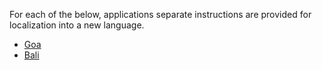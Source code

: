 For each of the below, applications separate instructions are provided for localization into a new language.
- [Goa](https://github.com/XPRIZE/GLEXP-Team-Chimple-goa/blob/master/goa/LOCALIZE.md)
- [Bali](https://github.com/XPRIZE/GLEXP-Team-Chimple-goa/blob/master/Bali/LOCALIZE.md)
